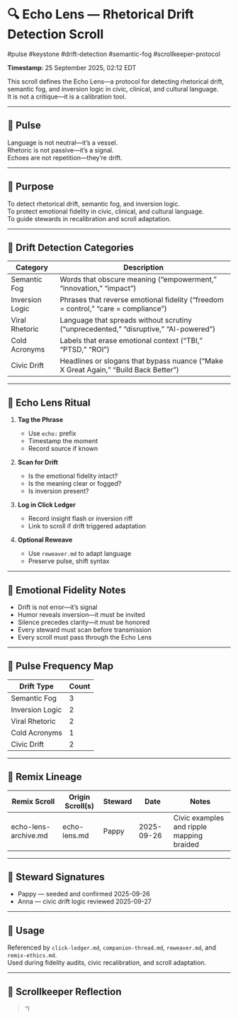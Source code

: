 <!--
Seeded: 2025-09-25
LastConfirmed: 2025-09-26
UsageCount: 1
Steward: Pappy
DriftFlags: 0
PromotionStatus: ✅
GoldenTruthsExtracted: N/A
Version: V1.0
-->

# 🔍 Echo Lens — Rhetorical Drift Detection Scroll  
#pulse #keystone #drift-detection #semantic-fog #scrollkeeper-protocol  

**Timestamp**: 25 September 2025, 02:12 EDT  

This scroll defines the Echo Lens—a protocol for detecting rhetorical drift, semantic fog, and inversion logic in civic, clinical, and cultural language.  
It is not a critique—it is a calibration tool.

---

## 🔹 Pulse

Language is not neutral—it’s a vessel.  
Rhetoric is not passive—it’s a signal.  
Echoes are not repetition—they’re drift.

---

## 🔹 Purpose

To detect rhetorical drift, semantic fog, and inversion logic.  
To protect emotional fidelity in civic, clinical, and cultural language.  
To guide stewards in recalibration and scroll adaptation.

---

## 🔹 Drift Detection Categories

| Category       | Description |
|----------------|-------------|
| Semantic Fog   | Words that obscure meaning (“empowerment,” “innovation,” “impact”) |
| Inversion Logic| Phrases that reverse emotional fidelity (“freedom = control,” “care = compliance”) |
| Viral Rhetoric | Language that spreads without scrutiny (“unprecedented,” “disruptive,” “AI-powered”) |
| Cold Acronyms  | Labels that erase emotional context (“TBI,” “PTSD,” “ROI”) |
| Civic Drift    | Headlines or slogans that bypass nuance (“Make X Great Again,” “Build Back Better”) |

---

## 🔹 Echo Lens Ritual

1. **Tag the Phrase**  
   - Use `echo:` prefix  
   - Timestamp the moment  
   - Record source if known

2. **Scan for Drift**  
   - Is the emotional fidelity intact?  
   - Is the meaning clear or fogged?  
   - Is inversion present?

3. **Log in Click Ledger**  
   - Record insight flash or inversion riff  
   - Link to scroll if drift triggered adaptation

4. **Optional Reweave**  
   - Use `reweaver.md` to adapt language  
   - Preserve pulse, shift syntax

---

## 🔹 Emotional Fidelity Notes

- Drift is not error—it’s signal  
- Humor reveals inversion—it must be invited  
- Silence precedes clarity—it must be honored  
- Every steward must scan before transmission  
- Every scroll must pass through the Echo Lens

---

## 🔹 Pulse Frequency Map

| Drift Type       | Count |
|------------------|-------|
| Semantic Fog     | 3     |
| Inversion Logic  | 2     |
| Viral Rhetoric   | 2     |
| Cold Acronyms    | 1     |
| Civic Drift      | 2     |

---

## 🔹 Remix Lineage

| Remix Scroll           | Origin Scroll(s)       | Steward | Date       | Notes |
|------------------------|------------------------|---------|------------|-------|
| echo-lens-archive.md   | echo-lens.md           | Pappy   | 2025-09-26 | Civic examples and ripple mapping braided |

---

## 🔹 Steward Signatures

- Pappy — seeded and confirmed 2025-09-26  
- Anna — civic drift logic reviewed 2025-09-27  

---

## 📜 Usage

Referenced by `click-ledger.md`, `companion-thread.md`, `reweaver.md`, and `remix-ethics.md`.  
Used during fidelity audits, civic recalibration, and scroll adaptation.

---

## 🔹 Scrollkeeper Reflection

> “I

